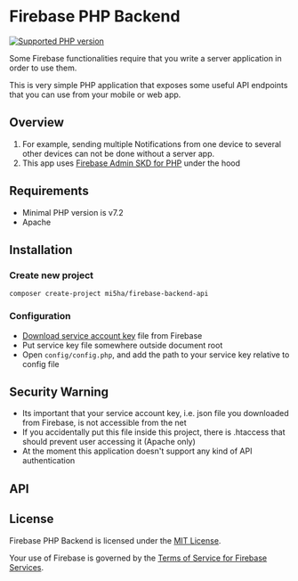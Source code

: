 # Firebase PHP Backend

[![Supported PHP version](https://img.shields.io/static/v1?logo=php&label=PHP&message=%5E7.2&color=777bb4)](https://github.com/mi5ha/firebase-php-backend)

Some Firebase functionalities require that you write a server application in order to use them.

This is very simple PHP application that exposes some useful API endpoints that you can use from your mobile or web app.

## Overview

1. For example, sending multiple Notifications from one device to several other
devices can not be done without a server app.
2. This app uses [Firebase Admin SKD for PHP](https://github.com/kreait/firebase-php) under the hood

## Requirements

- Minimal PHP version is v7.2
- Apache

## Installation

### Create new project

```
composer create-project mi5ha/firebase-backend-api
```

### Configuration

- [Download service account key](https://console.firebase.google.com/project/_/settings/serviceaccounts/adminsdk) file from Firebase
- Put service key file somewhere outside document root
- Open `config/config.php`, and add the path to your service key relative to config file

## Security Warning

- Its important that your service account key, i.e. json file you
  downloaded from Firebase, is not accessible from the net
- If you accidentally put this file inside this project, there is .htaccess that should prevent user accessing it (Apache only)
- At the moment this application doesn't support any kind of API authentication

## API

## License

Firebase PHP Backend is licensed under the [MIT License](LICENSE).

Your use of Firebase is governed by the [Terms of Service for Firebase Services](https://firebase.google.com/terms/).